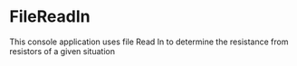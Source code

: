 # FileReadIn
This console application uses file Read In to determine the resistance from resistors of a given situation
